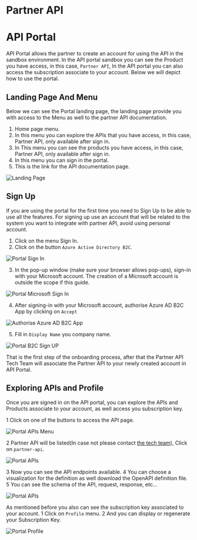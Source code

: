 # Partner API
# API Portal
API Portal allows the partner to create an account for using the API in the sandbox environment.
In the API portal sandbox you can see the Product you have access, in this case, `Partner API`, 
In the API portal you can also access the subscription associate to your account.
Below we will depict how to use the portal.

## Landing Page And Menu
Below we can see the Portal landing page, the landing page provide you with access to the Menu
as well to the partner API documentation.
1. Home page menu.
2. In this menu you can explore the APIs that you have access, in this case, Partner API, only available after sign in.
3. In This menu you can see the products you have access, in this case, Partner API, only available after sign in. 
4. In this menu you can sign in the portal.
5. This is the link for the API documentation page.


![Landing Page](resource/portal-landing.png "Landing Page")

## Sign Up
If you are using the portal for the first time you need to Sign Up to be able to use all the features.
For signing up use an account that will be related to the system you want to integrate with partner API, avoid using personal account.

1. Click on the menu Sign In.
2. Click on the button `Azure Active Directory B2C`.


![Portal Sign In](resource/portal-signin.png "Portal Sign In")

3. In the pop-up window (make sure your browser allows pop-ups), sign-in with your Microsoft account. The creation of a Microsoft account is outside the scope if this guide. 

![Portal Microsoft Sign In](resource/portal-ms-signin.png "Portal Microsoft Sign In")

4. After signing-in with your Microsoft account, authorise Azure AD B2C App by clicking on `Accept`

![Authorise Azure AD B2C App](resource/portal-b2s-authorise.png "Authorise Azure AD B2C App")

5. Fill in `Display Name` you company name.

![Portal B2C Sign UP](resource/portal-signup.png "Portal B2C Sign UP")

That is the first step of the onboarding process, after that the Partner API Tech Team will associate the Partner API to your newly created account in API Portal.


## Exploring APIs and Profile
Once you are signed in on the API portal, you can explore the APIs and Products associate to your account, as well
access you subscription key.

1  Click on one of the buttons to access the API page.

![Portal APIs Menu](resource/portal-menu-api.png "Portal APIs Menu")

2 Partner API will be listed(In case not please contact [the tech team](Contacts.md)), Click on `partner-api`.

![Portal APIs](resource/portal-apis.png "Portal APIs")

3 Now you can see the API endpoints available.
4 You can choose a visualization for the definition as well download the OpenAPI definition file.
5 You can see the schema of the API, request, response, etc...


![Portal APIs](resource/portal-operations.png "Portal APIs")

As mentioned before you also can see the subscription key associated to your account.
1 Click on `Profile` menu.
2 And you can display or regenerate your Subscription Key.

![Portal Profile](resource/portal-profile.png "Portal Profile")


